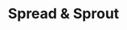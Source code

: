 ---
title: Spread & Sprout
permalink: /spread_and_sprout/
category: content_spread_and_sprout
layout: content_list
---